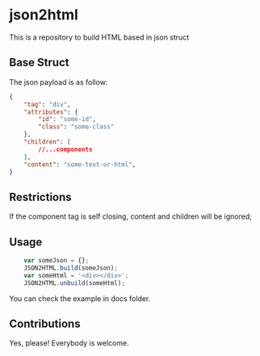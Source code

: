 # json2html
This is a repository to build HTML based in json struct

## Base Struct
The json payload is as follow:
```json
{
	"tag": "div",
	"attributes": {
		"id": "some-id",
		"class": "some-class"
	},
	"children": [
		//...components
	],
	"content": "some-text-or-html",
}
```

## Restrictions
If the component tag is self closing, content and children will be ignored;

## Usage
```javascript
	var someJson = {};
	JSON2HTML.build(someJson);
	var someHtml = '<div></div>';
	JSON2HTML.unbuild(someHtml);
```

You can check the example in docs folder.

## Contributions
Yes, please! Everybody is welcome.